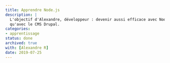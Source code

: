 ```yaml
---
title: Apprendre Node.js
description: |
  L'objectif d'Alexandre, développeur : devenir aussi efficace avec Node.js
  qu'avec le CMS Drupal.
categories:
- apprentissage
status: done
archived: true
with: [Alexandre R]
date: 2019-07-25
---
```


